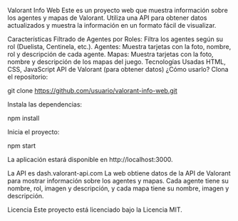 Valorant Info Web
Este es un proyecto web que muestra información sobre los agentes y mapas de Valorant. Utiliza una API para obtener datos actualizados y muestra la información en un formato fácil de visualizar.

Características
Filtrado de Agentes por Roles: Filtra los agentes según su rol (Duelista, Centinela, etc.).
Agentes: Muestra tarjetas con la foto, nombre, rol y descripción de cada agente.
Mapas: Muestra tarjetas con la foto, nombre y descripción de los mapas del juego.
Tecnologías Usadas
HTML, CSS, JavaScript
API de Valorant (para obtener datos)
¿Cómo usarlo?
Clona el repositorio:

git clone https://github.com/usuario/valorant-info-web.git

Instala las dependencias:

npm install

Inicia el proyecto:

npm start

La aplicación estará disponible en http://localhost:3000.

La API es dash.valorant-api.com
La web obtiene datos de la API de Valorant para mostrar información sobre los agentes y mapas. Cada agente tiene su nombre, rol, imagen y descripción, y cada mapa tiene su nombre, imagen y descripción.

Licencia
Este proyecto está licenciado bajo la Licencia MIT.
